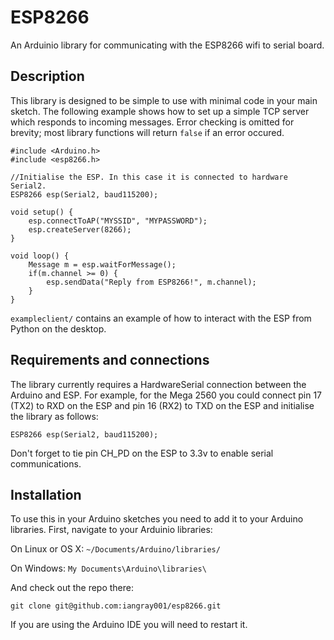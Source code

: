 # ESP8266

An Arduinio library for communicating with the ESP8266 wifi to serial board.

## Description
This library is designed to be simple to use with minimal code in your main sketch. The following example shows how to set up a simple TCP server which responds to incoming messages. Error checking is omitted for brevity; most library functions will return `false` if an error occured.

	#include <Arduino.h>
	#include <esp8266.h>

	//Initialise the ESP. In this case it is connected to hardware Serial2.
	ESP8266 esp(Serial2, baud115200);

	void setup() {
		esp.connectToAP("MYSSID", "MYPASSWORD");
		esp.createServer(8266);
	}

	void loop() {
		Message m = esp.waitForMessage();
		if(m.channel >= 0) {
			esp.sendData("Reply from ESP8266!", m.channel);
		}
	}

`exampleclient/` contains an example of how to interact with the ESP from Python on the desktop.

## Requirements and connections
The library currently requires a HardwareSerial connection between the Arduino and ESP. For example, for the Mega 2560 you could connect pin 17 (TX2) to RXD on the ESP and pin 16 (RX2) to TXD on the ESP and initialise the library as follows:

	ESP8266 esp(Serial2, baud115200);

Don't forget to tie pin CH_PD on the ESP to 3.3v to enable serial communications.

## Installation
To use this in your Arduino sketches you need to add it to your Arduino libraries. First, navigate to your Arduinio libraries:

On Linux or OS X: `~/Documents/Arduino/libraries/`

On Windows: `My Documents\Arduino\libraries\`

And check out the repo there:

    git clone git@github.com:iangray001/esp8266.git

If you are using the Arduino IDE you will need to restart it.
